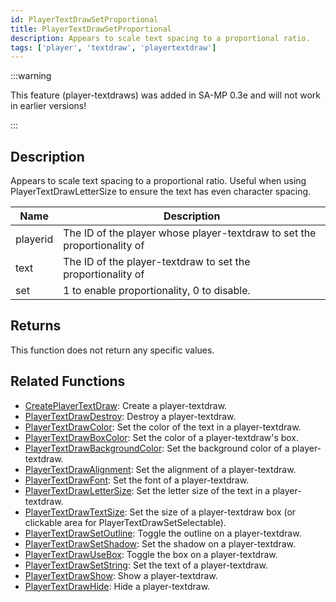 ```yaml
---
id: PlayerTextDrawSetProportional
title: PlayerTextDrawSetProportional
description: Appears to scale text spacing to a proportional ratio.
tags: ['player', 'textdraw', 'playertextdraw']
---
```


:::warning

This feature (player-textdraws) was added in SA-MP 0.3e and will not work in earlier versions!

:::

## Description

Appears to scale text spacing to a proportional ratio. Useful when using PlayerTextDrawLetterSize to ensure the text has even character spacing.


| Name | Description |
|------|-------------|
|playerid | The ID of the player whose player-textdraw to set the proportionality of|
|text | The ID of the player-textdraw to set the proportionality of|
|set | 1 to enable proportionality, 0 to disable.|


## Returns

This function does not return any specific values.


## Related Functions


-  [CreatePlayerTextDraw](../functions/CreatePlayerTextDraw.md): Create a player-textdraw.
-  [PlayerTextDrawDestroy](../functions/PlayerTextDrawDestroy.md): Destroy a player-textdraw.
-  [PlayerTextDrawColor](../functions/PlayerTextDrawColor.md): Set the color of the text in a player-textdraw.
-  [PlayerTextDrawBoxColor](../functions/PlayerTextDrawBoxColor.md): Set the color of a player-textdraw's box.
-  [PlayerTextDrawBackgroundColor](../functions/PlayerTextDrawBackgroundColor.md): Set the background color of a player-textdraw.
-  [PlayerTextDrawAlignment](../functions/PlayerTextDrawAlignment.md): Set the alignment of a player-textdraw.
-  [PlayerTextDrawFont](../functions/PlayerTextDrawFont.md): Set the font of a player-textdraw.
-  [PlayerTextDrawLetterSize](../functions/PlayerTextDrawLetterSize.md): Set the letter size of the text in a player-textdraw.
-  [PlayerTextDrawTextSize](../functions/PlayerTextDrawTextSize.md): Set the size of a player-textdraw box (or clickable area for PlayerTextDrawSetSelectable).
-  [PlayerTextDrawSetOutline](../functions/PlayerTextDrawSetOutline.md): Toggle the outline on a player-textdraw.
-  [PlayerTextDrawSetShadow](../functions/PlayerTextDrawSetShadow.md): Set the shadow on a player-textdraw.
-  [PlayerTextDrawUseBox](../functions/PlayerTextDrawUseBox.md): Toggle the box on a player-textdraw.
-  [PlayerTextDrawSetString](../functions/PlayerTextDrawSetString.md): Set the text of a player-textdraw.
-  [PlayerTextDrawShow](../functions/PlayerTextDrawShow.md): Show a player-textdraw.
-  [PlayerTextDrawHide](../functions/PlayerTextDrawHide.md): Hide a player-textdraw.